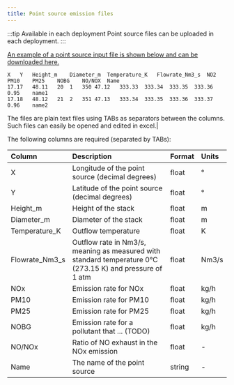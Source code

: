 ```yaml
---
title: Point source emission files
---
```


:::tip Available in each deployment
Point source files can be uploaded in each deployment.
:::

[An example of a point source input file is shown below and can be downloaded here.](./files/pointsource.txt)

```
X   Y   Height_m    Diameter_m  Temperature_K   Flowrate_Nm3_s  NO2 PM10    PM25    NOBG    NO/NOX  Name
17.17   48.11   20  1   350 47.12   333.33  333.34  333.35  333.36  0.95    name1
17.18   48.12   21  2   351 47.13   333.34  333.35  333.36  333.37  0.96    name2
```

The files are plain text files using TABs as separators between the columns. Such files can easily be opened and edited in excel.|

The following columns are required (separated by TABs):

| Column         | Description                                                                                               | Format | Units |
| :------------- | :-------------------------------------------------------------------------------------------------------- | :----- | :---- |
| X              | Longitude of the point source (decimal degrees)                                                           | float  | °     |
| Y              | Latitude of the point source (decimal degrees)                                                            | float  | °     |
| Height_m       | Height of the stack                                                                                       | float  | m     |
| Diameter_m     | Diameter of the stack                                                                                     | float  | m     |
| Temperature_K  | Outflow temperature                                                                                       | float  | K     |
| Flowrate_Nm3_s | Outflow rate in Nm3/s, meaning as measured with standard temperature 0°C (273.15 K) and pressure of 1 atm | float  | Nm3/s |
| NOx            | Emission rate for NOx                                                                                     | float  | kg/h  |
| PM10           | Emission rate for PM10                                                                                    | float  | kg/h  |
| PM25           | Emission rate for PM25                                                                                    | float  | kg/h  |
| NOBG           | Emission rate for a pollutant that ... (TODO)                                                             | float  | kg/h  |
| NO/NOx         | Ratio of NO exhaust in the NOx emission                                                                   | float  | -     |
| Name           | The name of the point source                                                                              | string | -     |
